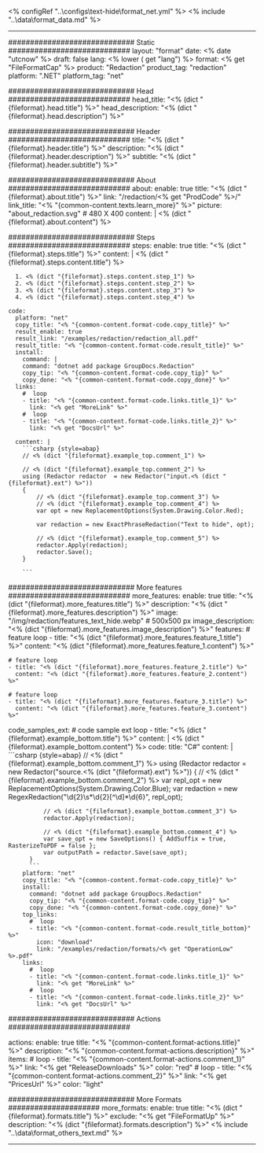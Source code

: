 <% configRef "..\\configs\\text-hide\\format_net.yml" %>
<% include "..\\data\\format_data.md" %>

---
############################# Static ############################
layout: "format"
date:  <% date "utcnow" %>
draft: false
lang: <% lower ( get "lang") %>
format: <% get "FileFormatCap" %>
product: "Redaction"
product_tag: "redaction"
platform: ".NET"
platform_tag: "net"

############################# Head ############################
head_title: "<% (dict "{fileformat}.head.title") %>"
head_description: "<% (dict "{fileformat}.head.description") %>"

############################# Header ############################
title: "<% (dict "{fileformat}.header.title") %>" 
description: "<% (dict "{fileformat}.header.description") %>"
subtitle: "<% (dict "{fileformat}.header.subtitle") %>" 

############################# About ############################
about:
    enable: true
    title: "<% (dict "{fileformat}.about.title") %>"
    link: "/redaction/<% get "ProdCode" %>/"
    link_title: "<% "{common-content.texts.learn_more}" %>"
    picture: "about_redaction.svg" # 480 X 400
    content: |
       <% (dict "{fileformat}.about.content") %>

############################# Steps ############################
steps:
    enable: true
    title: "<% (dict "{fileformat}.steps.title") %>"
    content: |
      <% (dict "{fileformat}.steps.content.title") %>
      
      1. <% (dict "{fileformat}.steps.content.step_1") %>
      2. <% (dict "{fileformat}.steps.content.step_2") %>
      3. <% (dict "{fileformat}.steps.content.step_3") %>
      4. <% (dict "{fileformat}.steps.content.step_4") %>
   
    code:
      platform: "net"
      copy_title: "<% "{common-content.format-code.copy_title}" %>"
      result_enable: true
      result_link: "/examples/redaction/redaction_all.pdf"
      result_title: "<% "{common-content.format-code.result_title}" %>"
      install:
        command: |
        command: "dotnet add package GroupDocs.Redaction"
        copy_tip: "<% "{common-content.format-code.copy_tip}" %>"
        copy_done: "<% "{common-content.format-code.copy_done}" %>"
      links:
        #  loop
        - title: "<% "{common-content.format-code.links.title_1}" %>"
          link: "<% get "MoreLink" %>"
        #  loop
        - title: "<% "{common-content.format-code.links.title_2}" %>"
          link: "<% get "DocsUrl" %>"
          
      content: |
        ```csharp {style=abap}
        // <% (dict "{fileformat}.example_top.comment_1") %>

        // <% (dict "{fileformat}.example_top.comment_2") %>
        using (Redactor redactor  = new Redactor("input.<% (dict "{fileformat}.ext") %>"))
        {
            // <% (dict "{fileformat}.example_top.comment_3") %>
            // <% (dict "{fileformat}.example_top.comment_4") %>
            var opt = new ReplacementOptions(System.Drawing.Color.Red);
            
            var redaction = new ExactPhraseRedaction("Text to hide", opt);

            // <% (dict "{fileformat}.example_top.comment_5") %>
            redactor.Apply(redaction);
            redactor.Save();
        }
        
        ```            


############################# More features ############################
more_features:
  enable: true
  title: "<% (dict "{fileformat}.more_features.title") %>"
  description: "<% (dict "{fileformat}.more_features.description") %>"
  image: "/img/redaction/features_text_hide.webp" # 500x500 px
  image_description: "<% (dict "{fileformat}.more_features.image_description") %>"
  features:
    # feature loop
    - title: "<% (dict "{fileformat}.more_features.feature_1.title") %>"
      content: "<% (dict "{fileformat}.more_features.feature_1.content") %>"

    # feature loop
    - title: "<% (dict "{fileformat}.more_features.feature_2.title") %>"
      content: "<% (dict "{fileformat}.more_features.feature_2.content") %>"

    # feature loop
    - title: "<% (dict "{fileformat}.more_features.feature_3.title") %>"
      content: "<% (dict "{fileformat}.more_features.feature_3.content") %>"
      
  code_samples_ext:
    # code sample ext loop
    - title: "<% (dict "{fileformat}.example_bottom.title") %>"
      content: |
        <% (dict "{fileformat}.example_bottom.content") %>
      code:
        title: "C#"
        content: |
          ```csharp {style=abap}
          //  <% (dict "{fileformat}.example_bottom.comment_1") %>
          using (Redactor redactor  = new Redactor("source.<% (dict "{fileformat}.ext") %>"))
          {
              // <% (dict "{fileformat}.example_bottom.comment_2") %>
              var repl_opt = new ReplacementOptions(System.Drawing.Color.Blue);
              var redaction = new RegexRedaction("\\d{2}\\s*\\d{2}[^\\d]*\\d{6}", repl_opt);

              // <% (dict "{fileformat}.example_bottom.comment_3") %>
              redactor.Apply(redaction);

              // <% (dict "{fileformat}.example_bottom.comment_4") %>
              var save_opt = new SaveOptions() { AddSuffix = true, RasterizeToPDF = false };
              var outputPath = redactor.Save(save_opt);
          }
          ```
        platform: "net"
        copy_title: "<% "{common-content.format-code.copy_title}" %>"
        install:
          command: "dotnet add package GroupDocs.Redaction"
          copy_tip: "<% "{common-content.format-code.copy_tip}" %>"
          copy_done: "<% "{common-content.format-code.copy_done}" %>"
        top_links:
          #  loop
          - title: "<% "{common-content.format-code.result_title_bottom}" %>"
            icon: "download"
            link: "/examples/redaction/formats/<% get "OperationLow" %>.pdf"
        links:
          #  loop
          - title: "<% "{common-content.format-code.links.title_1}" %>"
            link: "<% get "MoreLink" %>"
          #  loop
          - title: "<% "{common-content.format-code.links.title_2}" %>"
            link: "<% get "DocsUrl" %>"


############################# Actions ############################

actions:
  enable: true
  title: "<% "{common-content.format-actions.title}" %>"
  description: "<% "{common-content.format-actions.description}" %>"
  items:
    #  loop
    - title: "<% "{common-content.format-actions.comment_1}" %>"
      link: "<% get "ReleaseDownloads" %>"
      color: "red"
        #  loop
    - title: "<% "{common-content.format-actions.comment_2}" %>"
      link: "<% get "PricesUrl" %>"
      color: "light"


############################# More Formats #####################
more_formats:
    enable: true
    title: "<% (dict "{fileformat}.formats.title") %>"
    exclude: "<% get "FileFormatUp" %>"
    description: "<% (dict "{fileformat}.formats.description") %>"
<% include "..\\data\\format_others_text.md" %>

---
